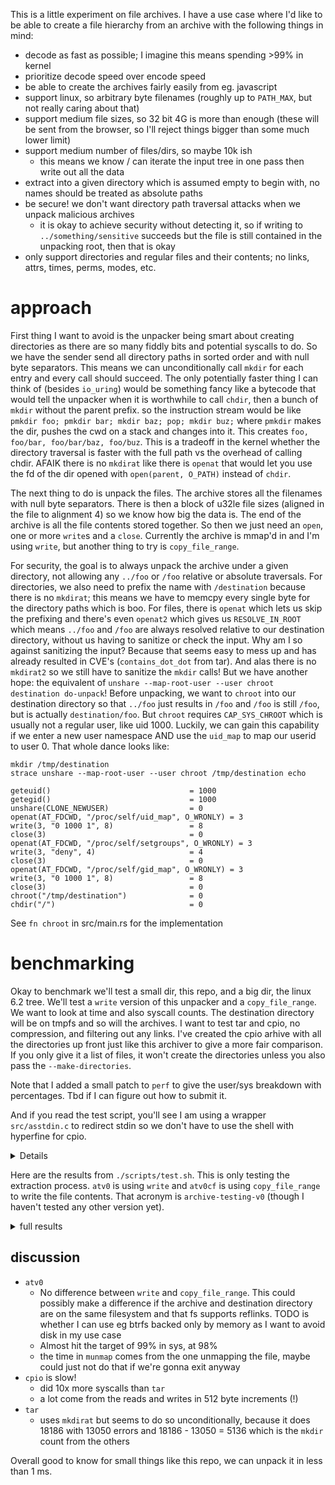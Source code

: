 This is a little experiment on file archives. I have a use case where I'd like to be able to create a file hierarchy from an archive with the following things in mind:

* decode as fast as possible; I imagine this means spending >99% in kernel
* prioritize decode speed over encode speed
* be able to create the archives fairly easily from eg. javascript
* support linux, so arbitrary byte filenames (roughly up to `PATH_MAX`, but not really caring about that)
* support medium file sizes, so 32 bit 4G is more than enough (these will be sent from the browser, so I'll reject things bigger than some much lower limit)
* support medium number of files/dirs, so maybe 10k ish
  * this means we know / can iterate the input tree in one pass then write out all the data
* extract into a given directory which is assumed empty to begin with, no names should be treated as absolute paths
* be secure! we don't want directory path traversal attacks when we unpack malicious archives
  * it is okay to achieve security without detecting it, so if writing to `../something/sensitive` succeeds but the file is still contained in the unpacking root, then that is okay
* only support directories and regular files and their contents; no links, attrs, times, perms, modes, etc.

# approach

First thing I want to avoid is the unpacker being smart about creating directories as there are so many fiddly bits and potential syscalls to do. So we have the sender send all directory paths in sorted order and with null byte separators. This means we can unconditionally call `mkdir` for each entry and every call should succeed. The only potentially faster thing I can think of (besides `io_uring`) would be something fancy like a bytecode that would tell the unpacker when it is worthwhile to call `chdir`, then a bunch of `mkdir` without the parent prefix. so the instruction stream would be like `pmkdir foo; pmkdir bar; mkdir baz; pop; mkdir buz;` where `pmkdir` makes the dir, pushes the cwd on a stack and changes into it. This creates `foo, foo/bar, foo/bar/baz, foo/buz`. This is a tradeoff in the kernel whether the directory traversal is faster with the full path vs the overhead of calling chdir. AFAIK there is no `mkdirat` like there is `openat` that would let you use the fd of the dir opened with `open(parent, O_PATH)` instead of `chdir`.

The next thing to do is unpack the files. The archive stores all the filenames with null byte separators. There is then a block of u32le file sizes (aligned in the file to alignment 4) so we know how big the data is. The end of the archive is all the file contents stored together. So then we just need an `open`, one or more `write`s and a `close`. Currently the archive is mmap'd in and I'm using `write`, but another thing to try is `copy_file_range`.

For security, the goal is to always unpack the archive under a given directory, not allowing any `../foo` or `/foo` relative or absolute traversals. For directories, we also need to prefix the name with `/destination` because there is no `mkdirat`; this means we have to memcpy every single byte for the directory paths which is boo. For files, there is `openat` which lets us skip the prefixing and there's even `openat2` which gives us `RESOLVE_IN_ROOT` which means `../foo` and `/foo` are always resolved relative to our destination directory, without us having to sanitize or check the input. Why am I so against sanitizing the input? Because that seems easy to mess up and has already resulted in CVE's (`contains_dot_dot` from tar). And alas there is no `mkdirat2` so we still have to sanitize the `mkdir` calls! But we have another hope: the equivalent of `unshare --map-root-user --user chroot destination do-unpack`! Before unpacking, we want to `chroot` into our destination directory so that `../foo` just results in `/foo` and `/foo` is still `/foo`, but is actually `destination/foo`. But `chroot` requires `CAP_SYS_CHROOT` which is usually not a regular user, like uid 1000. Luckily, we can gain this capability if we enter a new user namespace AND use the `uid_map` to map our userid to user 0. That whole dance looks like:

```
mkdir /tmp/destination
strace unshare --map-root-user --user chroot /tmp/destination echo

geteuid()                               = 1000
getegid()                               = 1000
unshare(CLONE_NEWUSER)                  = 0
openat(AT_FDCWD, "/proc/self/uid_map", O_WRONLY) = 3
write(3, "0 1000 1", 8)                 = 8
close(3)                                = 0
openat(AT_FDCWD, "/proc/self/setgroups", O_WRONLY) = 3
write(3, "deny", 4)                     = 4
close(3)                                = 0
openat(AT_FDCWD, "/proc/self/gid_map", O_WRONLY) = 3
write(3, "0 1000 1", 8)                 = 8
close(3)                                = 0
chroot("/tmp/destination")              = 0
chdir("/")                              = 0
```

See `fn chroot` in src/main.rs for the implementation

# benchmarking

Okay to benchmark we'll test a small dir, this repo, and a big dir, the linux 6.2 tree. We'll test a `write` version of this unpacker and a `copy_file_range`. We want to look at time and also syscall counts. The destination directory will be on tmpfs and so will the archives. I want to test tar and cpio, no compression, and filtering out any links. I've created the cpio arhive with all the directories up front just like this archiver to give a more fair comparison. If you only give it a list of files, it won't create the directories unless you also pass the `--make-directories`.

Note that I added a small patch to `perf` to give the user/sys breakdown with percentages. Tbd if I can figure out how to submit it.

And if you read the test script, you'll see I am using a wrapper `src/asstdin.c` to redirect stdin so we don't have to use the shell with hyperfine for cpio.

<details>

```diff
--- a/tools/perf/util/stat-display.c
+++ b/tools/perf/util/stat-display.c
@@ -1256,10 +1256,12 @@ static void print_footer(struct perf_stat_config *config)
                if (config->ru_display) {
                        double ru_utime = timeval2double(&config->ru_data.ru_utime);
                        double ru_stime = timeval2double(&config->ru_data.ru_stime);
+                       double ru_utime_p = ru_utime / total * 100;
+                       double ru_stime_p = ru_stime / total * 100;
 
                        fprintf(output, "\n\n");
-                       fprintf(output, " %17.9f seconds user\n", ru_utime);
-                       fprintf(output, " %17.9f seconds sys\n", ru_stime);
+                       fprintf(output, " %17.9f seconds user (%6.2f%%)\n", ru_utime, ru_utime_p);
+                       fprintf(output, " %17.9f seconds sys  (%6.2f%%)\n", ru_stime, ru_stime_p);
                }
        } else {
                double sd = stddev_stats(config->walltime_nsecs_stats) / NSEC_PER_SEC;
```

</details>

Here are the results from `./scripts/test.sh`. This is only testing the extraction process. `atv0` is using `write` and `atv0cf` is using `copy_file_range` to write the file contents. That acronym is `archive-testing-v0` (though I haven't tested any other version yet).

<details>

<summary>full results</summary>

```
============================== hyperfine archive-testing ==============================

Benchmark 1: tar
  Time (mean ± σ):       1.0 ms ±   0.0 ms    [User: 0.2 ms, System: 0.8 ms]
  Range (min … max):     1.0 ms …   1.2 ms    879 runs
 
Benchmark 2: cpio
  Time (mean ± σ):     967.4 µs ±  51.1 µs    [User: 175.3 µs, System: 724.6 µs]
  Range (min … max):   891.0 µs … 1304.2 µs    1023 runs
 
Benchmark 3: atv0
  Time (mean ± σ):     558.0 µs ±  33.8 µs    [User: 262.2 µs, System: 232.9 µs]
  Range (min … max):   518.3 µs … 831.1 µs    1170 runs
 
  Warning: Statistical outliers were detected. Consider re-running this benchmark on a quiet system without any interferences from other programs.
 
Benchmark 4: atv0cf
  Time (mean ± σ):     554.6 µs ±  27.4 µs    [User: 276.1 µs, System: 218.3 µs]
  Range (min … max):   518.8 µs … 689.2 µs    1214 runs
 
  Warning: Statistical outliers were detected. Consider re-running this benchmark on a quiet system without any interferences from other programs.
 
Summary
  atv0cf ran
    1.01 ± 0.08 times faster than atv0
    1.74 ± 0.13 times faster than cpio
    1.86 ± 0.11 times faster than tar

============================== hyperfine linux ==============================

Benchmark 1: tar
  Time (mean ± σ):      1.396 s ±  0.035 s    [User: 0.097 s, System: 1.287 s]
  Range (min … max):    1.365 s …  1.484 s    10 runs
 
Benchmark 2: cpio
  Time (mean ± σ):      3.631 s ±  0.014 s    [User: 0.438 s, System: 3.168 s]
  Range (min … max):    3.612 s …  3.655 s    10 runs
 
Benchmark 3: atv0
  Time (mean ± σ):      1.100 s ±  0.006 s    [User: 0.020 s, System: 1.076 s]
  Range (min … max):    1.092 s …  1.110 s    10 runs
 
Benchmark 4: atv0cf
  Time (mean ± σ):      1.105 s ±  0.005 s    [User: 0.017 s, System: 1.083 s]
  Range (min … max):    1.098 s …  1.114 s    10 runs
 
Summary
  atv0 ran
    1.00 ± 0.01 times faster than atv0cf
    1.27 ± 0.03 times faster than tar
    3.30 ± 0.02 times faster than cpio

============================== tracing tar linux ==============================

% time     seconds  usecs/call     calls    errors syscall
------ ----------- ----------- --------- --------- ----------------
 37.44    0.969450           4    205097           write
 26.25    0.679687           8     83952      4482 openat
 17.94    0.464465           3    133658           read
  8.06    0.208806           2     79455           utimensat
  7.48    0.193614           2     79471           close
  2.83    0.073334           4     18186     13050 mkdirat
  0.00    0.000045           2        18           newfstatat
  0.00    0.000007           2         3           fcntl
  0.00    0.000006           0        28           mmap
  0.00    0.000006           2         3         1 statfs
  0.00    0.000005           2         2           lseek
  0.00    0.000005           2         2           umask
  0.00    0.000004           2         2         1 access
  0.00    0.000003           3         1           rt_sigaction
  0.00    0.000002           2         1           geteuid
  0.00    0.000000           0         7           mprotect
  0.00    0.000000           0         1           munmap
  0.00    0.000000           0         3           brk
  0.00    0.000000           0         2           pread64
  0.00    0.000000           0         1           execve
  0.00    0.000000           0         2         1 arch_prctl
  0.00    0.000000           0         1           set_tid_address
  0.00    0.000000           0         1           set_robust_list
  0.00    0.000000           0         1           prlimit64
  0.00    0.000000           0         1           getrandom
  0.00    0.000000           0         1           rseq
------ ----------- ----------- --------- --------- ----------------
100.00    2.589439           4    599900     17535 total

 Performance counter stats for 'tar --extract --file /tmp/linux.tar --directory /tmp/dest':

          1,491.31 msec task-clock:u                     #    1.001 CPUs utilized             
                 0      context-switches:u               #    0.000 /sec                      
                 0      cpu-migrations:u                 #    0.000 /sec                      
               119      page-faults:u                    #   79.796 /sec                      
       342,836,621      cycles:u                         #    0.230 GHz                         (83.36%)
         1,505,710      stalled-cycles-frontend:u        #    0.44% frontend cycles idle        (83.27%)
         7,348,746      stalled-cycles-backend:u         #    2.14% backend cycles idle         (83.32%)
       488,311,286      instructions:u                   #    1.42  insn per cycle            
                                                  #    0.02  stalled cycles per insn     (83.36%)
        95,864,671      branches:u                       #   64.282 M/sec                       (83.34%)
         2,889,751      branch-misses:u                  #    3.01% of all branches             (83.36%)

       1.489120269 seconds time elapsed

       0.089101000 seconds user (  6.56%)
       1.268913000 seconds sys  ( 93.44%)



============================== tracing cpio linux ==============================

2578379 blocks
% time     seconds  usecs/call     calls    errors syscall
------ ----------- ----------- --------- --------- ----------------
 45.62    6.884368           2   2593451           write
 44.71    6.747062           2   2578383           read
  4.32    0.652502           8     79468         6 openat
  2.27    0.343033           4     84598     84591 newfstatat
  1.41    0.212957           2     79455           fchmod
  1.31    0.198007           2     79463           close
  0.23    0.034311           6      5136           mkdir
  0.13    0.019090           3      5136           chmod
  0.00    0.000427          42        10         8 execve
  0.00    0.000089           5        17           mmap
  0.00    0.000031           5         6           mprotect
  0.00    0.000014           7         2           munmap
  0.00    0.000013           3         4           pread64
  0.00    0.000011           2         4           brk
  0.00    0.000011           2         4         2 arch_prctl
  0.00    0.000008           4         2         2 access
  0.00    0.000005           2         2           set_robust_list
  0.00    0.000005           2         2           rseq
  0.00    0.000004           4         1           chdir
  0.00    0.000004           2         2           set_tid_address
  0.00    0.000004           2         2           prlimit64
  0.00    0.000003           3         1           umask
  0.00    0.000003           3         1           getrandom
  0.00    0.000002           2         1           geteuid
------ ----------- ----------- --------- --------- ----------------
100.00   15.091964           2   5505151     84609 total
2578379 blocks

 Performance counter stats for './asstdin /tmp/linux.cpio cpio --extract --directory /tmp/dest':

          3,945.63 msec task-clock:u                     #    0.991 CPUs utilized             
                 0      context-switches:u               #    0.000 /sec                      
                 0      cpu-migrations:u                 #    0.000 /sec                      
               121      page-faults:u                    #   30.667 /sec                      
     1,103,608,241      cycles:u                         #    0.280 GHz                         (83.44%)
        10,324,259      stalled-cycles-frontend:u        #    0.94% frontend cycles idle        (83.22%)
        17,399,458      stalled-cycles-backend:u         #    1.58% backend cycles idle         (83.46%)
     1,291,626,189      instructions:u                   #    1.17  insn per cycle            
                                                  #    0.01  stalled cycles per insn     (83.22%)
       258,485,271      branches:u                       #   65.512 M/sec                       (83.43%)
        22,740,295      branch-misses:u                  #    8.80% of all branches             (83.22%)

       3.981683568 seconds time elapsed

       0.421381000 seconds user ( 11.75%)
       3.164663000 seconds sys  ( 88.25%)



============================== tracing atv0 linux ==============================

use_copy_file=false
% time     seconds  usecs/call     calls    errors syscall
------ ----------- ----------- --------- --------- ------------------
 45.12    0.742110           9     79429           write
 39.30    0.646434           8     79463           openat
 11.95    0.196590           2     79463           close
  2.06    0.033806           6      5136           mkdir
  1.57    0.025774        8591         3           munmap
  0.00    0.000023           4         5           read
  0.00    0.000018          18         1           unshare
  0.00    0.000012           4         3           statx
  0.00    0.000011           0        15           mmap
  0.00    0.000011           2         5           rt_sigaction
  0.00    0.000009           3         3           brk
  0.00    0.000008           2         3           sigaltstack
  0.00    0.000005           1         5           mprotect
  0.00    0.000004           4         1           poll
  0.00    0.000004           4         1           chroot
  0.00    0.000004           4         1           sched_getaffinity
  0.00    0.000003           3         1           chdir
  0.00    0.000003           3         1           getrandom
  0.00    0.000002           2         1           geteuid
  0.00    0.000002           2         1           getegid
  0.00    0.000002           0         4           newfstatat
  0.00    0.000002           1         2           prlimit64
  0.00    0.000000           0         2           pread64
  0.00    0.000000           0         1         1 access
  0.00    0.000000           0         1           execve
  0.00    0.000000           0         2         1 arch_prctl
  0.00    0.000000           0         1           set_tid_address
  0.00    0.000000           0         1           set_robust_list
  0.00    0.000000           0         1           rseq
------ ----------- ----------- --------- --------- ------------------
100.00    1.644837           6    243556         2 total
use_copy_file=false

 Performance counter stats for '/var/home/andrew/Repos/archive-testing/target/release/archive-testing unpack_v0 /tmp/linux.v0 /tmp/dest':

          1,195.37 msec task-clock:u                     #    1.002 CPUs utilized             
                 0      context-switches:u               #    0.000 /sec                      
                 0      cpu-migrations:u                 #    0.000 /sec                      
                81      page-faults:u                    #   67.761 /sec                      
        47,702,960      cycles:u                         #    0.040 GHz                         (83.29%)
            69,364      stalled-cycles-frontend:u        #    0.15% frontend cycles idle        (83.25%)
         4,339,727      stalled-cycles-backend:u         #    9.10% backend cycles idle         (83.38%)
        27,524,784      instructions:u                   #    0.58  insn per cycle            
                                                  #    0.16  stalled cycles per insn     (83.39%)
         9,121,462      branches:u                       #    7.631 M/sec                       (83.34%)
           816,019      branch-misses:u                  #    8.95% of all branches             (83.35%)

       1.193302957 seconds time elapsed

       0.019090000 seconds user (  1.75%)
       1.070128000 seconds sys  ( 98.25%)



============================== tracing atv0cf linux ==============================

use_copy_file=true
% time     seconds  usecs/call     calls    errors syscall
------ ----------- ----------- --------- --------- ------------------
 47.45    0.770331           9     79425           copy_file_range
 38.94    0.632160           7     79463           openat
 11.57    0.187775           2     79463           close
  2.03    0.033009           6      5136           mkdir
  0.01    0.000094          31         3           munmap
  0.00    0.000080           5        15           mmap
  0.00    0.000030           6         5           read
  0.00    0.000024           4         5           mprotect
  0.00    0.000018           4         4           write
  0.00    0.000015          15         1           unshare
  0.00    0.000014           4         3           statx
  0.00    0.000012           2         5           rt_sigaction
  0.00    0.000011           2         4           newfstatat
  0.00    0.000008           2         3           sigaltstack
  0.00    0.000007           2         3           brk
  0.00    0.000005           2         2           prlimit64
  0.00    0.000004           2         2           pread64
  0.00    0.000004           4         1           chroot
  0.00    0.000004           4         1           sched_getaffinity
  0.00    0.000003           3         1           poll
  0.00    0.000003           3         1           chdir
  0.00    0.000003           3         1           geteuid
  0.00    0.000003           1         2         1 arch_prctl
  0.00    0.000003           3         1           set_robust_list
  0.00    0.000003           3         1           getrandom
  0.00    0.000002           2         1           lseek
  0.00    0.000001           1         1           getegid
  0.00    0.000001           1         1           set_tid_address
  0.00    0.000001           1         1           rseq
  0.00    0.000000           0         1         1 access
  0.00    0.000000           0         1           execve
------ ----------- ----------- --------- --------- ------------------
100.00    1.623628           6    243557         2 total
use_copy_file=true

 Performance counter stats for '/var/home/andrew/Repos/archive-testing/target/release/archive-testing unpack_v0 /tmp/linux.v0 /tmp/dest copy_file_range':

          1,190.43 msec task-clock:u                     #    1.002 CPUs utilized             
                 0      context-switches:u               #    0.000 /sec                      
                 0      cpu-migrations:u                 #    0.000 /sec                      
                81      page-faults:u                    #   68.043 /sec                      
        31,901,523      cycles:u                         #    0.027 GHz                         (83.28%)
            23,167      stalled-cycles-frontend:u        #    0.07% frontend cycles idle        (83.25%)
         1,835,911      stalled-cycles-backend:u         #    5.75% backend cycles idle         (83.36%)
        23,431,675      instructions:u                   #    0.73  insn per cycle            
                                                  #    0.08  stalled cycles per insn     (83.39%)
         8,284,905      branches:u                       #    6.960 M/sec                       (83.39%)
           581,706      branch-misses:u                  #    7.02% of all branches             (83.33%)

       1.187922685 seconds time elapsed

       0.014561000 seconds user (  1.34%)
       1.070352000 seconds sys  ( 98.66%)


```

</details>

## discussion

* `atv0`
  * No difference between `write` and `copy_file_range`. This could possibly make a difference if the archive and destination directory are on the same filesystem and that fs supports reflinks. TODO is whether I can use eg btrfs backed only by memory as I want to avoid disk in my use case
  * Almost hit the target of 99% in sys, at 98%
  * the time in `munmap` comes from the one unmapping the file, maybe could just not do that if we're gonna exit anyway
* `cpio` is slow!
  * did 10x more syscalls than `tar`
  * a lot come from the reads and writes in 512 byte increments (!)
* `tar`
  * uses `mkdirat` but seems to do so unconditionally, because it does 18186 with 13050 errors and 18186 - 13050 = 5136 which is the `mkdir` count from the others

Overall good to know for small things like this repo, we can unpack it in less than 1 ms.

